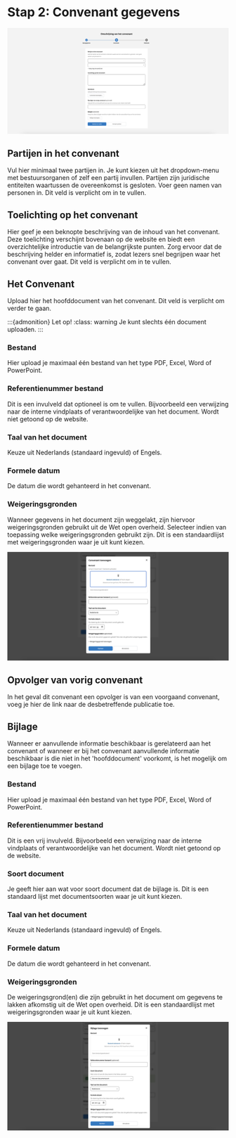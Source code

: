 <!-- markdownlint-disable MD024 -->

# Stap 2: Convenant gegevens

![Afbeelding toont de tweede stap van de uploadwizard van de balie](img/convenant_2.png)

## Partijen in het convenant

Vul hier minimaal twee partijen in. Je kunt kiezen uit het dropdown-menu met bestuursorganen of zelf een partij invullen.
Partijen zijn juridische entiteiten waartussen de overeenkomst is gesloten. Voer geen namen van personen in. Dit veld is
verplicht om in te vullen.

## Toelichting op het convenant

Hier geef je een beknopte beschrijving van de inhoud van het convenant. Deze toelichting verschijnt bovenaan op de website en
biedt een overzichtelijke introductie van de belangrijkste punten. Zorg ervoor dat de beschrijving helder en informatief is,
zodat lezers snel begrijpen waar het convenant over gaat. Dit veld is verplicht om in te vullen.

## Het Convenant

Upload hier het hoofddocument van het convenant. Dit veld is verplicht om verder te gaan.

:::{admonition} Let op!
:class: warning
Je kunt slechts één document uploaden.
:::

### Bestand

Hier upload je maximaal één bestand van het type PDF, Excel, Word of PowerPoint.

### Referentienummer bestand

Dit is een invulveld dat optioneel is om te vullen. Bijvoorbeeld een verwijzing naar de interne vindplaats of verantwoordelijke
van het document. Wordt niet getoond op de website.

### Taal van het document

Keuze uit Nederlands (standaard ingevuld) of Engels.

### Formele datum

De datum die wordt gehanteerd in het convenant.

### Weigeringsgronden

Wanneer gegevens in het document zijn weggelakt, zijn hiervoor weigeringsgronden gebruikt uit de Wet open overheid. Selecteer
indien van toepassing welke weigeringsgronden gebruikt zijn. Dit is een standaardlijst met weigeringsgronden waar je uit kunt kiezen.

![Afbeelding toont de uploadwizard voor het toevoegen van het convenant aan de publicatie](img/convenant_3.png)

## Opvolger van vorig convenant

In het geval dit convenant een opvolger is van een voorgaand convenant, voeg je hier de link naar de desbetreffende publicatie toe.

## Bijlage

Wanneer er aanvullende informatie beschikbaar is gerelateerd aan het convenant of wanneer er bij het convenant aanvullende
informatie beschikbaar is die niet in het 'hoofddocument' voorkomt, is het mogelijk om een bijlage toe te voegen.

### Bestand

Hier upload je maximaal één bestand van het type PDF, Excel, Word of PowerPoint.

### Referentienummer bestand

Dit is een vrij invulveld. Bijvoorbeeld een verwijzing naar de interne vindplaats of verantwoordelijke van het document.
Wordt niet getoond op de website.

### Soort document

Je geeft hier aan wat voor soort document dat de bijlage is. Dit is een standaard lijst met documentsoorten waar je uit kunt kiezen.

### Taal van het document

Keuze uit Nederlands (standaard ingevuld) of Engels.

### Formele datum

De datum die wordt gehanteerd in het convenant.

### Weigeringsgronden

De weigeringsgrond(en) die zijn gebruikt in het document om gegevens te lakken afkomstig uit de Wet open overheid. Dit
is een standaardlijst met weigeringsgronden waar je uit kunt kiezen.

![Afbeelding toont de uploadwizard voor het toevoegen van de bijlage aan de publicatie](img/convenant_bijlage.png)
